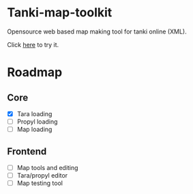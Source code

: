 # Tanki-map-toolkit
Opensource web based map making tool for tanki online (XML).

Click [here](https://pyogenics.github.io/Tanki-map-toolkit/) to try it.

# Roadmap
## Core
- [X] Tara loading
- [ ] Propyl loading
- [ ] Map loading
## Frontend
- [ ] Map tools and editing
- [ ] Tara/propyl editor
- [ ] Map testing tool

